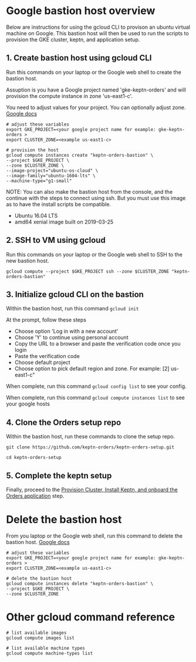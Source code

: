 # Google bastion host overview

Below are instructions for using the gcloud CLI to provison an ubuntu virtual machine on Google. This bastion host will then be used to run the scripts to provision the GKE cluster, keptn, and application setup.

## 1. Create bastion host using gcloud CLI

Run this commands on your laptop or the Google web shell to create the bastion host.

Assuption is you have a Google project named 'gke-keptn-orders' and will provision the compute instance in zone 'us-east1-c'.  

You need to adjust values for your project. You can optionally adjust zone. [Google docs](https://cloud.google.com/sdk/gcloud/reference/compute/instances/create)


```
# adjust these variables
export GKE_PROJECT=<your google project name for example: gke-keptn-orders >
export CLUSTER_ZONE=<example us-east1-c>

# provision the host
gcloud compute instances create "keptn-orders-bastion" \
--project $GKE_PROJECT \
--zone $CLUSTER_ZONE \
--image-project="ubuntu-os-cloud" \
--image-family="ubuntu-1604-lts" \
--machine-type="g1-small"
```

NOTE: You can also make the bastion host from the console, and the continue with the steps to connect using ssh.  But you must use this image as to have the install scripts be compatible.
* Ubuntu 16.04 LTS
* amd64 xenial image built on 2019-03-25

## 2. SSH to VM using gcloud

Run this commands on your laptop or the Google web shell to SSH to the new bastion host.
```
gcloud compute --project $GKE_PROJECT ssh --zone $CLUSTER_ZONE "keptn-orders-bastion"
```

## 3. Initialize gcloud CLI on the bastion

Within the bastion host, run this command ```gcloud init```

At the prompt, follow these steps
* Choose option 'Log in with a new account'
* Choose 'Y' to continue using personal account
* Copy the URL to a browser and paste the verification code once you login
* Paste the verification code
* Choose default project
* Choose option to pick default region and zone. For example: [2] us-east1-c"

When complete, run this command ```gcloud config list``` to see your config.

When complete, run this command ```gcloud compute instances list``` to see your google hosts

## 4. Clone the Orders setup repo

Within the bastion host, run these commands to clone the setup repo.

```
git clone https://github.com/keptn-orders/keptn-orders-setup.git

cd keptn-orders-setup
```

## 5. Complete the keptn setup

Finally, proceed to the [Provision Cluster, Install Keptn, and onboard the Orders application](README.md#bastion-host-setup) step.

# Delete the bastion host

From you laptop or the Google web shell, run this command to delete the bastion host. [Google docs](https://cloud.google.com/sdk/gcloud/reference/compute/instances/delete)

```
# adjust these variables
export GKE_PROJECT=<your google project name for example: gke-keptn-orders >
export CLUSTER_ZONE=<example us-east1-c>

# delete the bastion host
gcloud compute instances delete "keptn-orders-bastion" \
--project $GKE_PROJECT \
--zone $CLUSTER_ZONE
```

# Other gcloud command reference

```
# list available images
gcloud compute images list

# list available machine types
gcloud compute machine-types list
```
